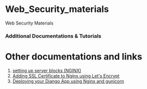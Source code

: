 # Web_Security_materials
Web Security Materials


### Additional Documentations & Tutorials

Other documentations and links
==============================

1. [setting up server blocks (NGINX)](https://www.digitalocean.com/community/tutorials/how-to-install-nginx-on-ubuntu-20-04#step-5-%E2%80%93-setting-up-server-blocks-(recommended)	)												
2. [Adding SSL Certificate to Nginx using Let's Encrypt](https://www.digitalocean.com/community/tutorials/how-to-secure-nginx-with-let-s-encrypt-on-ubuntu-20-04)													
3. [Deploying your Django App using Nginx and gunicorn](https://www.digitalocean.com/community/tutorials/how-to-set-up-django-with-postgres-nginx-and-gunicorn-on-ubuntu-20-04)						

